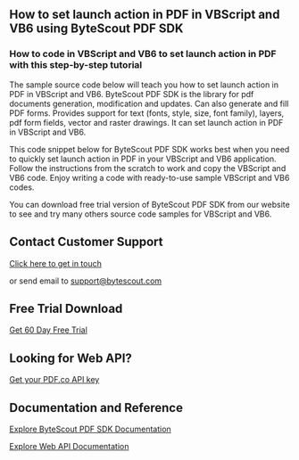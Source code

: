 ## How to set launch action in PDF in VBScript and VB6 using ByteScout PDF SDK

### How to code in VBScript and VB6 to set launch action in PDF with this step-by-step tutorial

The sample source code below will teach you how to set launch action in PDF in VBScript and VB6. ByteScout PDF SDK is the library for pdf documents generation, modification and updates. Can also generate and fill PDF forms. Provides support for text (fonts, style, size, font family), layers, pdf form fields, vector and raster drawings. It can set launch action in PDF in VBScript and VB6.

This code snippet below for ByteScout PDF SDK works best when you need to quickly set launch action in PDF in your VBScript and VB6 application. Follow the instructions from the scratch to work and copy the VBScript and VB6 code. Enjoy writing a code with ready-to-use sample VBScript and VB6 codes.

You can download free trial version of ByteScout PDF SDK from our website to see and try many others source code samples for VBScript and VB6.

## Contact Customer Support

[Click here to get in touch](https://bytescout.zendesk.com/hc/en-us/requests/new?subject=ByteScout%20PDF%20SDK%20Question)

or send email to [support@bytescout.com](mailto:support@bytescout.com?subject=ByteScout%20PDF%20SDK%20Question) 

## Free Trial Download

[Get 60 Day Free Trial](https://bytescout.com/download/web-installer?utm_source=github-readme)

## Looking for Web API? 

[Get your PDF.co API key](https://pdf.co/documentation/api?utm_source=github-readme)

## Documentation and Reference

[Explore ByteScout PDF SDK Documentation](https://bytescout.com/documentation/index.html?utm_source=github-readme)

[Explore Web API Documentation](https://pdf.co/documentation/api?utm_source=github-readme)